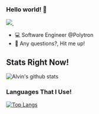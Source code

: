 ### Hello world! 👋

<p>
  <a href="https://www.linkedin.com/in/alvin-tanoto-662537152/?originalSubdomain=id">
    <img src="https://img.shields.io/badge/linkedin-%230077B5.svg?&style=for-the-badge&logo=linkedin&logoColor=white" />
  </a>&nbsp;&nbsp;
</p>

- 💻 Software Engineer @Polytron
- 👯 Any questions?, Hit me up!

## Stats Right Now!

![Alvin's github stats](https://github-readme-stats.adryinkcartridge.vercel.app//api?username=alvintanoto&count_private=true&show_icons=true&theme=cobalt)

### Languages That I Use!

[![Top Langs](https://github-readme-stats.adryinkcartridge.vercel.app/api/top-langs/?username=alvintanoto&layout=compact)](https://github.com/alvintanoto)
